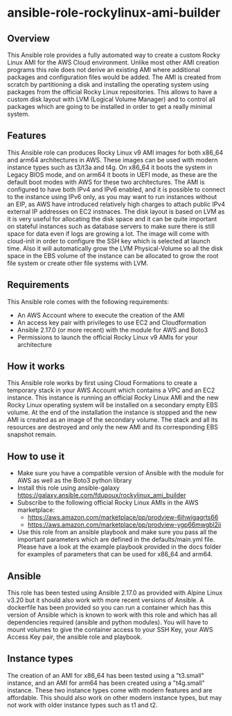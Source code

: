 # ansible-role-rockylinux-ami-builder

## Overview
This Ansible role provides a fully automated way to create a custom Rocky Linux
AMI for the AWS Cloud environment. Unlike most other AMI creation programs this
role does not derive an existing AMI where additional packages and configuration
files would be added. The AMI is created from scratch by partitioning a disk and
installing the operating system using packages from the official Rocky Linux
repositories. This allows to have a custom disk layout with LVM (Logical Volume
Manager) and to control all packages which are going to be installed in order to
get a really minimal system.

## Features
This Ansible role can produces Rocky Linux v9 AMI images for both x86_64
and arm64 architectures in AWS. These images can be used with modern instance
types such as t3/t3a and t4g. On x86_64 it boots the system in Legacy BIOS mode,
and on arm64 it boots in UEFI mode, as these are the default boot modes with
AWS for these two architectures. The AMI is configured to have both IPv4 and
IPv6 enabled, and it is possible to connect to the instance using IPv6 only,
as you may want to run instances without an EIP, as AWS have introduced relatively
high charges to attach public IPv4 external IP addresses on EC2 instnaces.
The disk layout is based on LVM as it is very useful for allocating the disk
space and it can be quite important on stateful instances such as database
servers to make sure there is still space for data even if logs are growing a
lot. The image will come with cloud-init in order to configure the SSH key which
is selected at launch time. Also it will automatically grow the LVM
Physical-Volume so all the disk space in the EBS volume of the instance can be
allocated to grow the root file system or create other file systems with LVM.

## Requirements
This Ansible role comes with the following requirements:
   * An AWS Account where to execute the creation of the AMI
   * An access key pair with privileges to use EC2 and Cloudformation
   * Ansible 2.17.0 (or more recent) with the module for AWS and Boto3
   * Permissions to launch the official Rocky Linux v9 AMIs for your architecture

## How it works
This Ansible role works by first using Cloud Formations to create a temporary
stack in your AWS Account which contains a VPC and an EC2 instance. This
instance is running an official Rocky Linux AMI and the new Rocky Linux
operating system will be installed on a secondary empty EBS volume. At the end
of the installation the instance is stopped and the new AMI is created as an
image of the secondary volume. The stack and all its resources are destroyed
and only the new AMI and its corresponding EBS snapshot remain.

## How to use it
   * Make sure you have a compatible version of Ansible with the module for AWS
     as well as the Boto3 python library
   * Install this role using ansible-galaxy
     https://galaxy.ansible.com/fdupoux/rockylinux_ami_builder
   * Subscribe to the following official Rocky Linux AMIs in the AWS marketplace:
     - https://aws.amazon.com/marketplace/pp/prodview-6ihwigagrts66
     - https://aws.amazon.com/marketplace/pp/prodview-ygp66mwgbl2ii
   * Use this role from an ansible playbook and make sure you pass all the
     important parameters which are defined in the defaults/main.yml file.
     Please have a look at the example playbook provided in the docs folder
     for examples of parameters that can be used for x86_64 and arm64.

## Ansible
This role has been tested using Ansible 2.17.0 as provided with Alpine Linux
v3.20 but it should also work with more recent versions of Ansible. A dockerfile
has been provided so you can run a container which has this version of Ansible
which is known to work with this role and which has all dependencies required
(ansible and python modules). You will have to mount volumes to give the container
access to your SSH Key, your AWS Access Key pair, the ansible role and playbook.

## Instance types
The creation of an AMI for x86_64 has been tested using a "t3.small" instance,
and an AMI for arm64 has been created using a "t4g.small" instance. These two
instance types come with modern features and are affordable. This should also
work on other modern instance types, but may not work with older instance
types such as t1 and t2.
